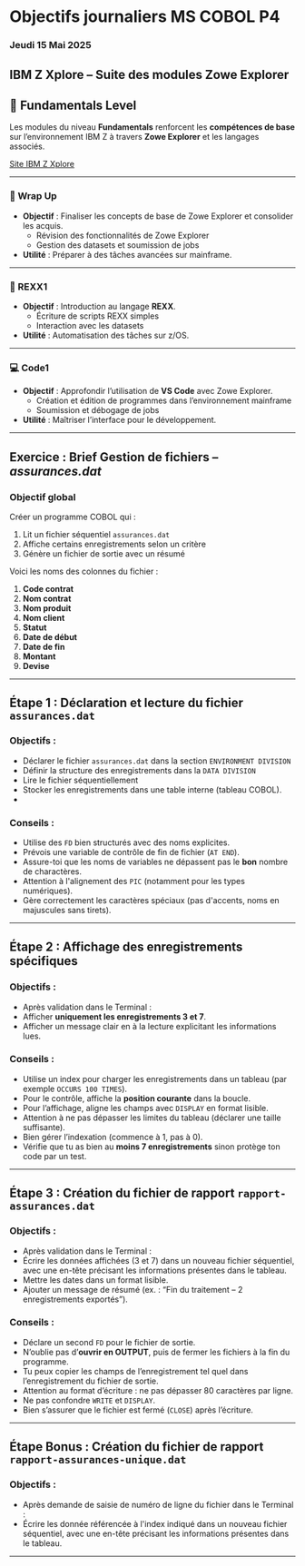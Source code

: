 # Objectifs journaliers MS COBOL P4

### Jeudi 15 Mai 2025

## IBM Z Xplore – Suite des modules Zowe Explorer

## 🧱 Fundamentals Level

Les modules du niveau **Fundamentals** renforcent les **compétences de base** sur l’environnement IBM Z à travers **Zowe Explorer** et les langages associés.

[Site IBM Z Xplore](https://ibmzxplore.influitive.com/forum/)  

---

### 🔧 Wrap Up

* **Objectif** : Finaliser les concepts de base de Zowe Explorer et consolider les acquis.
  * Révision des fonctionnalités de Zowe Explorer
  * Gestion des datasets et soumission de jobs
* **Utilité** : Préparer à des tâches avancées sur mainframe.

---

### 📄 REXX1

* **Objectif** : Introduction au langage **REXX**.
  * Écriture de scripts REXX simples
  * Interaction avec les datasets
* **Utilité** : Automatisation des tâches sur z/OS.

---

### 💻 Code1

* **Objectif** : Approfondir l’utilisation de **VS Code** avec Zowe Explorer.
  * Création et édition de programmes dans l’environnement mainframe
  * Soumission et débogage de jobs
* **Utilité** : Maîtriser l’interface pour le développement.



---

## Exercice : Brief Gestion de fichiers – *assurances.dat*

### Objectif global

Créer un programme COBOL qui :

1. Lit un fichier séquentiel `assurances.dat`
2. Affiche certains enregistrements selon un critère
3. Génère un fichier de sortie avec un résumé

Voici les noms des colonnes du fichier :

1. **Code contrat**
2. **Nom contrat**
3. **Nom produit**
4. **Nom client**
5. **Statut**
6. **Date de début**
7. **Date de fin**
8. **Montant**
9. **Devise**

---

##  Étape 1 : Déclaration et lecture du fichier `assurances.dat`

### Objectifs :

* Déclarer le fichier `assurances.dat` dans la section `ENVIRONMENT DIVISION`
* Définir la structure des enregistrements dans la `DATA DIVISION`
* Lire le fichier séquentiellement
* Stocker les enregistrements dans une table interne (tableau COBOL).
* 
### Conseils :

* Utilise des `FD` bien structurés avec des noms explicites.
* Prévois une variable de contrôle de fin de fichier (`AT END`).
* Assure-toi que les noms de variables ne dépassent pas le **bon** nombre de charactères.
* Attention à l'alignement des `PIC` (notamment pour les types numériques).
* Gère correctement les caractères spéciaux (pas d'accents, noms en majuscules sans tirets).

---

## Étape 2 : Affichage des enregistrements spécifiques

### Objectifs :

* Après validation dans le Terminal :
* Afficher **uniquement les enregistrements 3 et 7**.
* Afficher un message clair en à la lecture explicitant les informations lues.

### Conseils :

* Utilise un index pour charger les enregistrements dans un tableau (par exemple `OCCURS 100 TIMES`).
* Pour le contrôle, affiche la **position courante** dans la boucle.
* Pour l’affichage, aligne les champs avec `DISPLAY` en format lisible.
* Attention à ne pas dépasser les limites du tableau (déclarer une taille suffisante).
* Bien gérer l’indexation (commence à 1, pas à 0).
* Vérifie que tu as bien au **moins 7 enregistrements** sinon protège ton code par un test.

---

## Étape 3 : Création du fichier de rapport `rapport-assurances.dat`

### Objectifs :

* Après validation dans le Terminal :
* Écrire les données affichées (3 et 7) dans un nouveau fichier séquentiel, avec une en-tête précisant les informations présentes dans le tableau.
* Mettre les dates dans un format lisible.
* Ajouter un message de résumé (ex. : “Fin du traitement – 2 enregistrements exportés”).


### Conseils :

* Déclare un second `FD` pour le fichier de sortie.
* N’oublie pas d’**ouvrir en OUTPUT**, puis de fermer les fichiers à la fin du programme.
* Tu peux copier les champs de l’enregistrement tel quel dans l’enregistrement du fichier de sortie.
* Attention au format d’écriture : ne pas dépasser 80 caractères par ligne.
* Ne pas confondre `WRITE` et `DISPLAY`.
* Bien s’assurer que le fichier est fermé (`CLOSE`) après l’écriture.

---

## Étape Bonus : Création du fichier de rapport `rapport-assurances-unique.dat`

### Objectifs :

* Après demande de saisie de numéro de ligne du fichier dans le Terminal :
* Écrire les donnée référencée à l'index indiqué dans un nouveau fichier séquentiel, avec une en-tête précisant les informations présentes dans le tableau.

---
